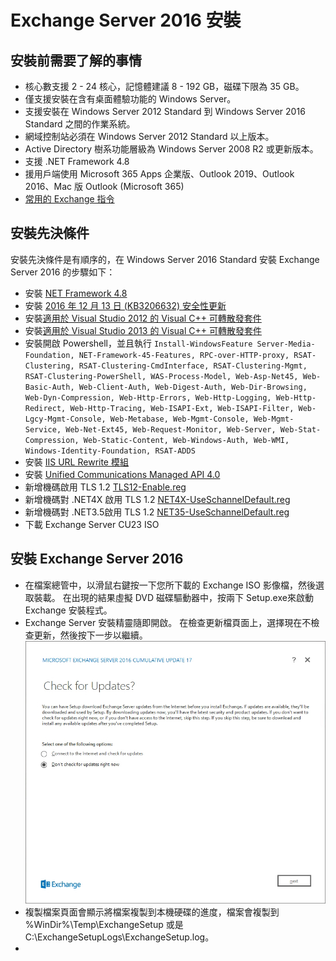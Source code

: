 # Exchange Server 2016 安裝

## 安裝前需要了解的事情

- 核心數支援 2 - 24 核心，記憶體建議 8 - 192 GB，磁碟下限為 35 GB。 <br>
- 僅支援安裝在含有桌面體驗功能的 Windows Server。<br>
- 支援安裝在 Windows Server 2012 Standard 到 Windows Server 2016 Standard 之間的作業系統。<br>
- 網域控制站必須在 Windows Server 2012 Standard 以上版本。<br>
- Active Directory 樹系功能層級為 Windows Server 2008 R2 或更新版本。<br>
- 支援 .NET Framework 4.8<br>
- 援用戶端使用 Microsoft 365 Apps 企業版、Outlook 2019、Outlook 2016、Mac 版 Outlook (Microsoft 365)<br>
- [常用的 Exchange 指令](/Exchange2016/exchange-ps.md)<br>

## 安裝先決條件

安裝先決條件是有順序的，在 Windows Server 2016 Standard 安裝 Exchange Server 2016 的步驟如下：<br>

- 安裝 [NET Framework 4.8](https://download.visualstudio.microsoft.com/download/pr/014120d7-d689-4305-befd-3cb711108212/0fd66638cde16859462a6243a4629a50/ndp48-x86-x64-allos-enu.exe)<br>
- 安裝 [2016 年 12 月 13 日 (KB3206632) 安全性更新](https://support.microsoft.com/help/4004227)<br>
- 安裝[適用於 Visual Studio 2012 的 Visual C++ 可轉散發套件](https://www.microsoft.com/download/details.aspx?id=30679)<br>
- 安裝[適用於 Visual Studio 2013 的 Visual C++ 可轉散發套件](https://support.microsoft.com/help/4032938)<br>
- 安裝開啟 Powershell，並且執行 `Install-WindowsFeature Server-Media-Foundation, NET-Framework-45-Features, RPC-over-HTTP-proxy, RSAT-Clustering, RSAT-Clustering-CmdInterface, RSAT-Clustering-Mgmt, RSAT-Clustering-PowerShell, WAS-Process-Model, Web-Asp-Net45, Web-Basic-Auth, Web-Client-Auth, Web-Digest-Auth, Web-Dir-Browsing, Web-Dyn-Compression, Web-Http-Errors, Web-Http-Logging, Web-Http-Redirect, Web-Http-Tracing, Web-ISAPI-Ext, Web-ISAPI-Filter, Web-Lgcy-Mgmt-Console, Web-Metabase, Web-Mgmt-Console, Web-Mgmt-Service, Web-Net-Ext45, Web-Request-Monitor, Web-Server, Web-Stat-Compression, Web-Static-Content, Web-Windows-Auth, Web-WMI, Windows-Identity-Foundation, RSAT-ADDS`<br>
- 安裝 [IIS URL Rewrite 模組](https://www.iis.net/downloads/microsoft/url-rewrite)<br>
- 安裝 [Unified Communications Managed API 4.0](https://www.microsoft.com/download/details.aspx?id=34992)<br>
- 新增機碼啟用 TLS 1.2 [TLS12-Enable.reg](/Exchange2016/TLS12-Enable.reg)<br>
- 新增機碼對 .NET4X 啟用 TLS 1.2 [NET4X-UseSchannelDefault.reg](/Exchange2016/NET4X-UseSchannelDefaults.reg)<br>
- 新增機碼對 .NET3.5啟用 TLS 1.2 [NET35-UseSchannelDefault.reg](/Exchange2016/NET35-UseSchannelDefaults.reg)<br>
- 下載 Exchange Server CU23 ISO<br>

## 安裝 Exchange Server 2016

- 在檔案總管中，以滑鼠右鍵按一下您所下載的 Exchange ISO 影像檔，然後選取裝載。 在出現的結果虛擬 DVD 磁碟驅動器中，按兩下 Setup.exe來啟動 Exchange 安裝程式。<br>
- Exchange Server 安裝精靈隨即開啟。 在檢查更新檔頁面上，選擇現在不檢查更新，然後按下一步以繼續。<br>
  ![GITHUB](/Exchange2016/image/1.jpg)<br>
- 複製檔案頁面會顯示將檔案複製到本機硬碟的進度，檔案會複製到 %WinDir%\Temp\ExchangeSetup 或是 C:\ExchangeSetupLogs\ExchangeSetup.log。<br>
- 

